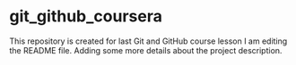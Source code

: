 # git_github_coursera
This repository is created for last Git and GitHub course lesson
I am editing the README file. Adding some more details about the project description.
